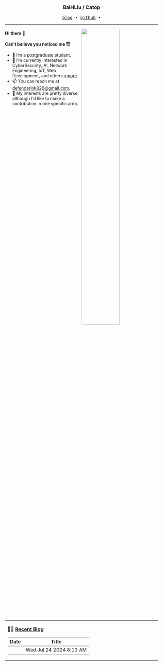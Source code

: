 <h3 align="center"> BaiHLiu / Catop </h3>


<p align="center">
  <samp>
    <a href="https://www.catop.top/">blog</a> ∙
    <a href="https://github.com/BaiHLiu">github</a> ∙ 
  </samp>
</p>


---

<img align="right" src="https://github-readme-stats-rose-three-81.vercel.app/api/top-langs/?username=baihliu&layout=compact&hide=html&exclude_repo=github-readme-stats,statistics,ChatGPT-Next-Web&show_icons=true&hide_border=true&theme=radical" width="50%">


#### Hi there 👋
#### Can't believe you noticed me 😇
<!-- languages:start -->
<!-- prettier-ignore-start -->
<!-- markdownlint-disable -->
- 🔭 I’m a postgraduate student.
- 🌱 I’m currently interested in CyberSecurity, AI, Network Engineering, IoT, Web Development, and others [>more](https://www.catop.top).
- 📫 You can reach me at [defenderink826@gmail.com](mailto:defenderink826@gmail.com).
- 🎨 My interests are pretty diverse, although I'd like to make a contribution in one specific area.

<!-- markdownlint-restore -->
<!-- prettier-ignore-end -->
<!-- languages:end -->

<table width="100%" align="center" padding="0" margin="0">
<tr>
<td valign="top" width="50%">

**🤹‍♀️ <a href="https://www.catop.top/" target="_blank">Recent Blog</a>**

| Date | Title |
| :-: | :---: |
<!-- BLOG-POST-LIST:START -->| Wed Jul 24 2024 8:13 AM | <a href='https://www.catop.top/index.php/archives/119/' target='_blank'>群晖Cloud Sync套件连接百度云时解决4GB文件大小限制</a> || Wed Apr 10 2024 9:30 AM | <a href='https://www.catop.top/index.php/archives/98/' target='_blank'>Docker常识查漏补缺</a> || Wed Jan 17 2024 2:37 PM | <a href='https://www.catop.top/index.php/archives/89/' target='_blank'>Nginx以HTTP反向代理HTTPS的Exchange邮件服务</a> || Fri Dec 08 2023 7:23 AM | <a href='https://www.catop.top/index.php/archives/69/' target='_blank'>FRP 0.38.0 流量加密算法分析</a> || Tue Nov 21 2023 2:57 AM | <a href='https://www.catop.top/index.php/archives/57/' target='_blank'>罗技蓝牙键盘流量包分析和还原</a> |<!-- BLOG-POST-LIST:END -->
</td>
</tr>

</table>
